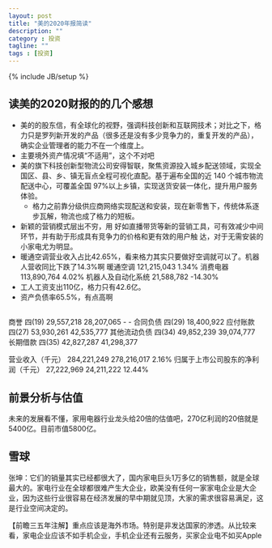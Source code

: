 ```yaml
---
layout: post
title: "美的2020年报简读"
description: ""
category : 投资
tagline: ""
tags : [投资]
---
```

{% include JB/setup %}



## 读美的2020财报的的几个感想

* 美的的股东信，有全球化的视野，强调科技创新和互联网技术；对比之下，格力只是罗列新开发的产品（很多还是没有多少竞争力的，重复开发的产品），确实企业管理者的能力不在一个维度上。
* 主要境外资产情况填“不适用”，这个不对吧
* 美的旗下科技创新型物流公司安得智联，聚焦资源投入城乡配送领域，实现全国区、县、乡、镇无盲点全程可视化直配。基于遍布全国的近 140 个城市物流配送中心，可覆盖全国 97%以上乡镇，实现送货安装一体化，提升用户服务体验。
    * 格力之前靠分级供应商网络实现配送和安装，现在新零售下，传统体系逐步瓦解，物流也成了格力的短板。
* 新颖的营销模式层出不穷，用
好如直播带货等新的营销工具，可有效减少中间环节，并有助于形成具有竞争力的价格和更有效的用户触
达，对于无需安装的小家电尤为明显。
* 暖通空调营业收入占比42.65%，看来格力其实只要做好空调就可以了。机器人营收同比下跌了14.3%啊
  暖通空调 121,215,043  1.34%
  消费电器 113,890,764  4.02%
  机器人及自动化系统 21,588,782 -14.30%
* 工人工资支出110亿，格力只有42.6亿。
* 资产负债率65.5%，有点高啊

##

商誉 四(19) 29,557,218 28,207,065 - -
合同负债 四(29) 18,400,922
应付账款 四(27) 53,930,261 42,535,777
其他流动负债 四(34) 49,852,239 39,074,777
长期借款 四(35) 42,827,287 41,298,377



营业收入（千元） 284,221,249    278,216,017 2.16%
归属于上市公司股东的净利润（千元） 27,222,969   24,211,222 12.44%


## 前景分析与估值

未来的发展看不懂，家用电器行业龙头给20倍的估值吧，270亿利润的20倍就是5400亿。目前市值5800亿。


## 雪球
张坤：它们的销量其实已经都很大了，国内家电巨头1万多亿的销售额，就是全球最大的。家电行业在全球都很难产生大企业，欧美没有任何一家家电企业是大企业，因为这些行业很容易在经济发展的早中期就见顶，大家的需求很容易满足，这是行业空间决定的。

【前瞻三五年注解】重点应该是海外市场。特别是非发达国家的渗透。从比较来看，家电企业应该不如手机企业，手机企业还有云服务，买家企业电不如买Apple
